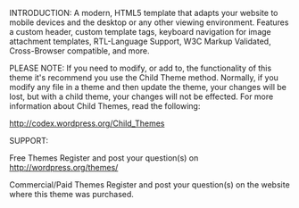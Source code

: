 INTRODUCTION:
A modern, HTML5 template that adapts your website to mobile devices and the desktop or any other viewing environment. Features a custom header, custom template tags, keyboard navigation for image attachment templates, RTL-Language Support,  W3C Markup Validated, Cross-Browser compatible,  and more.

PLEASE NOTE:
If you need to modify, or add to, the functionality of this theme it's recommend you use the Child Theme method. Normally, if you modify any file in a theme and then update the theme, your changes will be lost, but with a child theme, your changes will not be effected. For more information about Child Themes, read the following:

http://codex.wordpress.org/Child_Themes

SUPPORT:

Free Themes
Register and post your question(s) on http://wordpress.org/themes/

Commercial/Paid Themes
Register and post your question(s) on the website where this theme was purchased.